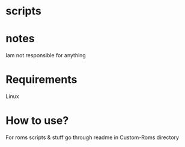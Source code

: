 # scripts

# notes
 Iam not responsible for anything
 
 # Requirements
  Linux
  
  
# How to use?
For roms scripts & stuff go through readme in Custom-Roms directory

